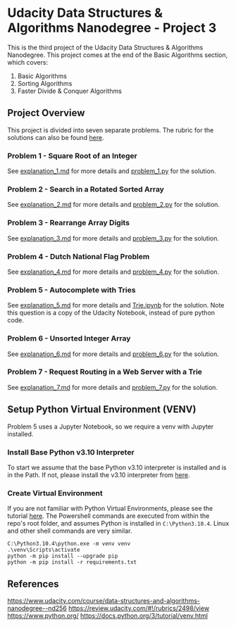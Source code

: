 # Udacity Data Structures & Algorithms Nanodegree - Project 3
This is the third project of the Udacity Data Structures & Algorithms Nanodegree. This project comes at the end of the 
Basic Algorithms section, which covers:
1. Basic Algorithms
2. Sorting Algorithms 
3. Faster Divide & Conquer Algorithms

## Project Overview
This project is divided into seven separate problems. The rubric for the solutions can also be found [here](https://review.udacity.com/#!/rubrics/2498/view).

### Problem 1 - Square Root of an Integer
See [explanation_1.md](explanation_1.md) for more details and [problem_1.py](problem_1.py) for the solution. 

### Problem 2 - Search in a Rotated Sorted Array
See [explanation_2.md](explanation_2.md) for more details and [problem_2.py](problem_2.py) for the solution. 

### Problem 3 - Rearrange Array Digits
See [explanation_3.md](explanation_3.md) for more details and [problem_3.py](problem_3.py) for the solution. 

### Problem 4 - Dutch National Flag Problem
See [explanation_4.md](explanation_4.md) for more details and [problem_4.py](problem_4.py) for the solution. 

### Problem 5 - Autocomplete with Tries
See [explanation_5.md](explanation_5.md) for more details and [Trie.ipynb](Trie.ipynb) for the solution. Note this 
question is a copy of the Udacity Notebook, instead of pure python code.   

### Problem 6 - Unsorted Integer Array
See [explanation_6.md](explanation_6.md) for more details and [problem_6.py](problem_6.py) for the solution. 

### Problem 7 - Request Routing in a Web Server with a Trie
See [explanation_7.md](explanation_7.md) for more details and [problem_7.py](problem_7.py) for the solution. 

## Setup Python Virtual Environment (VENV)
Problem 5 uses a Jupyter Notebook, so we require a venv with Jupyter installed.

### Install Base Python v3.10 Interpreter
To start we assume that the base Python v3.10 interpreter is installed and is in the Path. If not, please install the 
v3.10 interpreter from [here](https://www.python.org/).   

### Create Virtual Environment
If you are not familiar with Python Virtual Environments, please see the tutorial [here](https://docs.python.org/3/tutorial/venv.html). 
The Powershell commands are executed from within the repo's root folder, and assumes Python is installed in 
`C:\Python3.10.4`.  Linux and other shell commands are very similar.
```shell
C:\Python3.10.4\python.exe -m venv venv
.\venv\Scripts\activate
python -m pip install --upgrade pip
python -m pip install -r requirements.txt
```

## References
https://www.udacity.com/course/data-structures-and-algorithms-nanodegree--nd256
https://review.udacity.com/#!/rubrics/2498/view
https://www.python.org/
https://docs.python.org/3/tutorial/venv.html
